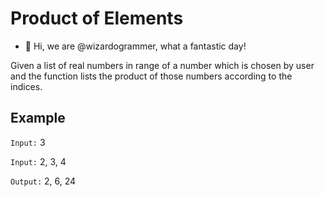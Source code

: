 # Product of Elements
- 👋 Hi, we are @wizardogrammer, what a fantastic day!

Given a list of real numbers in range of a number which is chosen by user and the function lists the product of those numbers according to the indices.

## Example

`Input:` 3

`Input:` 2, 3, 4

`Output:` 2, 6, 24

